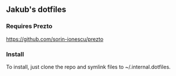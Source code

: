 ## Jakub's dotfiles

### Requires Prezto
https://github.com/sorin-ionescu/prezto

### Install
To install, just clone the repo and symlink files to ~/.internal.dotfiles.

